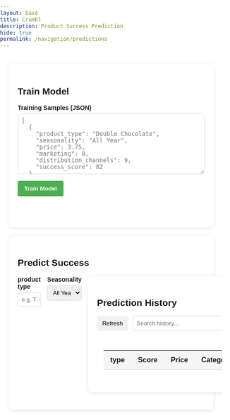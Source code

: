 ```yaml
---
layout: base
title: Crumbl
description: Product Success Prediction
hide: true
permalink: /navigation/predictions
---
```

<style>
/* Reset and base styles */
html, body {
    margin: 0;
    padding: 0;
    height: 100%;
    width: 100%;
    overflow-x: hidden;
    font-family: 'Poppins', sans-serif;
    background: url('https://i.imgur.com/7R0g4Kg.jpg'); /* product pattern background */
    background-size: cover;
    background-position: center;
    background-attachment: fixed;
    position: relative;
    z-index: 0;
}

/* Sprinkle overlay full-screen */
.sprinkle-overlay {
    position: fixed;
    top: 0;
    left: 0;
    width: 100vw;
    height: 100vh;
    overflow: hidden;
    pointer-events: none;
    z-index: 1;
}

/* Sprinkle styles */
.sprinkle {
    position: absolute;
    width: 6px;
    height: 6px;
    border-radius: 50%;
    animation: sprinkleFall linear infinite;
    z-index: 1;
}

/* Sprinkle animation keyframes */
@keyframes sprinkleFall {
    0% {
        transform: translateY(-10px) rotate(0deg);
        opacity: 1;
    }
    100% {
        transform: translateY(110vh) rotate(360deg);
        opacity: 0;
    }
}

/* Container over backdrop */
.main-content {
    position: relative;
    z-index: 2;
    text-align: center;
    padding: 2rem;
    background: rgba(255, 255, 255, 0.8);
    margin: 2rem;
    border-radius: 20px;
    box-shadow: 0 10px 30px rgba(0,0,0,0.1);
}

/* Heading with product font style */
.main-content h1 {
    font-size: 3rem;
    color: #5a3e36;
    margin-bottom: 1rem;
    text-shadow: 2px 2px 5px rgba(0, 0, 0, 0.3);
}

/* Button styles */
.button {
    background: #ffb4a2;
    color: white;
    padding: 12px 24px;
    border: none;
    border-radius: 30px;
    font-weight: bold;
    cursor: pointer;
    transition: all 0.3s ease;
}

.button:hover {
    background: #ffcad4;
    transform: translateY(-2px);
}

/* Optional: fade-in animation for main content */
@keyframes fadeIn {
    from { opacity: 0; transform: translateY(10px); }
    to { opacity: 1; transform: translateY(0); }
}
.main-content {
    animation: fadeIn 1s ease forwards;
}
.tooltip {
  display: inline-block;
  margin-left: 6px;
  background: #555;
  color: #fff;
  border-radius: 50%;
  width: 16px;
  height: 16px;
  text-align: center;
  line-height: 16px;
  font-size: 12px;
  font-weight: bold;
  cursor: help;
  position: relative;
}

.tooltip::after {
  content: attr(data-tooltip);
  position: absolute;
  bottom: 125%;
  left: 50%;
  transform: translateX(-50%);
  background: rgba(0, 0, 0, 0.85);
  color: #fff;
  padding: 6px 10px;
  border-radius: 5px;
  font-size: 0.75rem;
  white-space: normal;
  width: 220px;
  opacity: 0;
  pointer-events: none;
  transition: opacity 0.2s ease;
  z-index: 10;
}

.tooltip:hover::after {
  opacity: 1;
}

.tooltip-icon {
  display: inline-block;
  background: #555;
  color: white;
  border-radius: 50%;
  width: 18px;
  height: 18px;
  font-size: 12px;
  text-align: center;
  line-height: 18px;
  cursor: help;
  margin-left: 5px;
  font-weight: bold;
}

</style>


<script>
const overlay = document.getElementById('sprinkle-overlay');

function createSprinkle() {
    const sprinkle = document.createElement('div');
    sprinkle.classList.add('sprinkle');
    const size = Math.random() * 4 + 6;
    sprinkle.style.width = `${size}px`;
    sprinkle.style.height = `${size}px`;
    sprinkle.style.left = `${Math.random() * window.innerWidth}px`;
    sprinkle.style.backgroundColor = sprinkleColors[Math.floor(Math.random() * sprinkleColors.length)];
    sprinkle.style.animationDuration = `${Math.random() * 5 + 5}s`;
    sprinkle.style.opacity = Math.random() * 0.5 + 0.5;

    overlay.appendChild(sprinkle);
    setTimeout(() => sprinkle.remove(), 10000);
}

</script>

<div class="product-prediction-container">
  <!-- Training Section -->
  <div class="section-card">
    <h2>Train Model</h2>
    <div class="form-group">
      <label>Training Samples (JSON)</label>
      <textarea id="training-data" rows="8" placeholder='[
  {
    "product_type": "Double Chocolate",
    "seasonality": "All Year",
    "price": 3.75,
    "marketing": 8,
    "distribution_channels": 9,
    "success_score": 82
  },
  {
    "product_type": "Pumpkin Spice",
    "seasonality": "Fall",
    "price": 4.25,
    "marketing": 7,
    "distribution_channels": 8,
    "success_score": 78
  }
]'></textarea>
    </div>
    <button id="train-model" class="primary-btn">Train Model</button>
    <div id="training-results" class="results-container"></div>
  </div>

  <!-- Prediction Section -->
  <div class="section-card">
    <h2>Predict Success</h2>
    <div class="form-row">
      <div class="form-group">
        <label>product type</label>
        <input type="text" id="product-type" placeholder="e.g. Triple Chocolate">
      </div>
      <div class="form-group">
        <label>Seasonality</label>
        <select id="seasonality">
          <option value="All Year">All Year</option>
          <option value="Winter">Winter</option>
          <option value="Spring">Spring</option>
          <option value="Summer">Summer</option>
          <option value="Fall">Fall</option>
          <option value="Holiday">Holiday</option>
          <option value="Seasonal">Holiday</option> # Ill have to test this later

        </select>
      </div>
    </div>
    <div class="form-row">
      <div class="form-group">
        <label>Price ($)</label>
        <input type="number" id="price" step="0.01" min="0" placeholder="3.99">
      </div>
      <div class="form-group">
        <label>
          Marketing (1–10)
          <span class="tooltip-icon" ti tle="
      1 – No marketing or brand awareness
      2 – Limited local word of mouth
      3 – Small social media presence
      4 – Infrequent promotions or ads
      5 – Occasional targeted marketing
      6 – Consistent online ads and local campaigns
      7 – Strong digital presence, some brand recognition
      8 – Influencer partnerships, seasonal ads
      9 – National ad campaigns, consistent brand messaging
      10 – Iconic branding, omnipresent media visibility
      ">?</span>
        </label>
        <input type="number" id="marketing" min="1" max="10" placeholder="7">
      </div>

      <div class="form-group">
        <label>
          Distribution (1–10)
          <span class="tooltip-icon" title="
      1 – Sold in one small local store
      2 – Limited availability in select neighborhoods
      3 – Only available in one city
      4 – Some regional presence
      5 – Moderate availability across multiple areas
      6 – Broad regional distribution
      7 – Available in multiple states or regions
      8 – National availability via stores or online
      9 – Widespread presence in major chains and platforms
      10 – Global distribution and fulfillment
      ">?</span>
        </label>
        <input type="number" id="distribution" min="1" max="10" placeholder="8">
      </div>
    </div>
    <button id="predict-success" class="primary-btn">Predict Success</button>
    <div id="prediction-results" class="results-container"></div>
  </div>

  <!-- History Section -->
  <div class="section-card">
    <h2>Prediction History</h2>
    <div class="history-controls">
      <button id="refresh-history" class="secondary-btn">Refresh</button>
      <input type="text" id="history-search" placeholder="Search history...">
    </div>
    <div id="history-results" class="results-container">
      <table>
        <thead>
          <tr>
            <th>type</th>
            <th>Score</th>
            <th>Price</th>
            <th>Category</th>
            <th>Date</th>
          </tr>
        </thead>
        <tbody id="history-table-body">
          <!-- Filled dynamically -->
        </tbody>
      </table>
    </div>
  </div>
</div>

<script type="module">
  import { pythonURI, fetchOptions } from '{{site.baseurl}}/assets/js/api/config.js';

  document.addEventListener('DOMContentLoaded', function() {
    const API_BASE = pythonURI + '/api';
    
    // Training Functionality
    document.getElementById('train-model').addEventListener('click', async function() {
      const trainingData = document.getElementById('training-data').value;
      const resultsDiv = document.getElementById('training-results');
      
      try {
        const data = JSON.parse(trainingData);
        resultsDiv.innerHTML = '<p class="loading">Training model...</p>';
        
        const response = await fetch(`${API_BASE}/train`, {
          ...fetchOptions,
          method: 'POST',
          body: JSON.stringify({ samples: data })
        });
        
        const result = await response.json();
        
        if (response.ok) {
          resultsDiv.innerHTML = `
            <div class="success-message">
              <h3>Model Trained Successfully</h3>
              <p>Samples used: ${result.samples_used}</p>
              <p>Accuracy (R²): ${result.r2_score?.toFixed(4) || 'N/A'}</p>
              <p>Average Error: ±${result.mae?.toFixed(2) || 'N/A'} points</p>
              <div class="feature-importance">
                <h4>What Matters Most:</h4>
                <ul>
                  ${Object.entries(result.feature_importance || {})
                    .map(([feature, score]) => `<li>${feature}: ${Math.round(score*100)}%</li>`)
                    .join('')}
                </ul>
              </div>
            </div>
          `;
        } else {
          throw new Error(result.message || 'Training failed');
        }
      } catch (error) {
        resultsDiv.innerHTML = `
          <div class="error-message">
            <h3>Training Error</h3>
            <p>${error.message}</p>
            ${error.message.includes('JSON') ? '<p>Please check your JSON format</p>' : ''}
          </div>
        `;
      }
    });
  function renderDistributionAnalysis(distAnalysis) {
  if (!distAnalysis) return '<div class="no-data">No distribution data available</div>';

  return `
    <div class="insight-card distribution-analysis">
      <h4>Channel Distribution Analysis</h4>
      
      <div class="distribution-metrics">
        <div class="metric">
          <span class="value">${distAnalysis.current_channels}</span>
          <span class="label">Your Channels</span>
        </div>
        <div class="metric">
          <span class="value">${distAnalysis.category_average}</span>
          <span class="label">Category Avg</span>
        </div>
        <div class="metric">
          <span class="value">${distAnalysis.rating}</span>
          <span class="label">Rating</span>
        </div>
      </div>
      
      <div class="distribution-visual">
        <div class="range-labels">
          <span>Min: ${distAnalysis.effective_range.min}</span>
          <span>Optimal: ${distAnalysis.category_average}</span>
          <span>Max: ${distAnalysis.effective_range.max}</span>
        </div>
        <div class="range-bar">
          <div class="current-marker" style="left: ${calculateDistributionPosition(distAnalysis)}%">
            <div class="marker-label">${distAnalysis.current_channels}</div>
          </div>
        </div>
      </div>
      
      <div class="distribution-insight">
        <p><strong>${distAnalysis.advice}</strong></p>
        <p>Difference: ${distAnalysis.difference} (${distAnalysis.percentage_difference}%)</p>
      </div>
      
      <div class="distribution-recommendations">
        <h5>Recommendations:</h5>
        <ul>
          ${distAnalysis.recommendations.map(r => `<li>${r}</li>`).join('')}
        </ul>
      </div>
    </div>
  `;
}

// Helper function for positioning
function calculateDistributionPosition(distAnalysis) {
  const range = distAnalysis.effective_range.max - distAnalysis.effective_range.min;
  return ((distAnalysis.current_channels - distAnalysis.effective_range.min) / range) * 100;
}

    // Enhanced Insight Rendering with Fallbacks
    function renderInsights(insights, result) {
      if (!insights) {
        return `
          <div class="error-message">
            <h4>Data Loading Issue</h4>
            <p>No insights data was received from the server.</p>
            <p>Possible causes:</p>
            <ul>
              <li>Model not properly trained</li>
              <li>Insufficient historical data</li>
              <li>Backend API issue</li>
            </ul>
          </div>
        `;
      }

      // Safe data access with fallbacks
      const safeGet = (obj, ...path) => {
        return path.reduce((acc, key) => (acc && acc[key] !== undefined ? acc[key] : null), obj);
      };

      const scoreAnalysis = {
        label: safeGet(insights, 'score_analysis', 'label'),
        range: safeGet(insights, 'score_analysis', 'range'),
        description: safeGet(insights, 'score_analysis', 'description'),
        risk_level: safeGet(insights, 'score_analysis', 'risk_level') || 0
      };

      const priceAnalysis = {
        current_price: safeGet(insights, 'price_analysis', 'current_price'),
        category_average: safeGet(insights, 'price_analysis', 'category_average'),
        position: safeGet(insights, 'price_analysis', 'position'),
        advice: safeGet(insights, 'price_analysis', 'advice'),
        price_range: {
          min: safeGet(insights, 'price_analysis', 'price_range', 'min'),
          max: safeGet(insights, 'price_analysis', 'price_range', 'max')
        }
      };

      const marketingAnalysis = {
        current: safeGet(insights, 'marketing_analysis', 'current'),
        average_successful: safeGet(insights, 'marketing_analysis', 'average_successful'),
        rating: safeGet(insights, 'marketing_analysis', 'rating'),
        advice: safeGet(insights, 'marketing_analysis', 'advice'),
        effective_range: {
          min: safeGet(insights, 'marketing_analysis', 'effective_range', 'min'),
          max: safeGet(insights, 'marketing_analysis', 'effective_range', 'max')
        }
      };

      const seasonalityAnalysis = {
        match: safeGet(insights, 'seasonality_analysis', 'match'),
        current_season: safeGet(insights, 'seasonality_analysis', 'current_season'),
        recommended_season: safeGet(insights, 'seasonality_analysis', 'recommended_season'),
        message: safeGet(insights, 'seasonality_analysis', 'message'),
        impact: safeGet(insights, 'seasonality_analysis', 'impact')
      };

      const successProbability = {
        range: safeGet(insights, 'success_probability', 'range'),
        confidence: safeGet(insights, 'success_probability', 'confidence')
      };

      const recommendations = safeGet(insights, 'recommendations') || [];

      // Calculate price position for visualization
      const calculatePricePosition = () => {
        if (!priceAnalysis.price_range || !priceAnalysis.current_price) return 50;
        const range = priceAnalysis.price_range.max - priceAnalysis.price_range.min;
        return ((priceAnalysis.current_price - priceAnalysis.price_range.min) / range) * 100;
      };

      return `
        <div class="insights-container">
          <!-- Score Analysis -->
          <div class="insight-card score-analysis">
            <h4>Success Potential</h4>
            ${scoreAnalysis.label ? `
              <div class="score-visualization">
                <div class="gauge-container">
                  <div class="gauge-labels">
                    <span>0</span>
                    <span>50</span>
                    <span>100</span>
                  </div>
                  <div class="gauge-track">
                    <div class="gauge-fill" style="width: ${result?.score || 0}%"></div>
                  </div>
                </div>
                <div class="score-details">
                  <h3>${scoreAnalysis.label} (${result?.score?.toFixed(1) || 'N/A'})</h3>
                  <p>${scoreAnalysis.description}</p>
                  ${scoreAnalysis.distribution_analysis ? `
                    <div class="distribution-analysis">
                      <h4>Distribution Analysis</h4>
                      <div class="distribution-meter">
                        <div class="meter-fill" 
                            style="width: ${((scoreAnalysis.distribution_score || 0) / 10) * 100}%"></div>
                        <span>${scoreAnalysis.distribution_score || 0}/10</span>
                      </div>
                      <p>${scoreAnalysis.distribution_analysis}</p>
                    </div>
                  ` : ''}
                </div>
              </div>
            ` : '<p class="no-data">No score analysis available</p>'}
          </div>
          
          <!-- Price Analysis -->
          <div class="insight-card price-analysis">
            <h4>Price Positioning</h4>
            ${priceAnalysis.current_price ? `
              <div class="price-comparison">
                <div class="price-bar">
                  <div class="current-price-marker" style="left: ${calculatePricePosition()}%">
                    $${priceAnalysis.current_price.toFixed(2)}
                  </div>
                  <div class="range-labels">
                    <span>$${(priceAnalysis.price_range.min || 0).toFixed(2)}</span>
                    <span>Avg: $${(priceAnalysis.category_average || 0).toFixed(2)}</span>
                    <span>$${(priceAnalysis.price_range.max || 0).toFixed(2)}</span>
                  </div>
                </div>
              </div>
              <p><strong>${priceAnalysis.position || 'N/A'}</strong>: ${priceAnalysis.advice || ''}</p>
            ` : '<p class="no-data">No price analysis available</p>'}
          </div>
          <!-- NEW Distribution Analysis Card -->
          ${renderDistributionAnalysis(insights.distribution_analysis)}
          <!-- Marketing Analysis -->
          <div class="insight-card marketing-analysis">
            <h4>Marketing Effectiveness</h4>
            ${marketingAnalysis.current ? `
              <div class="marketing-meter">
                <div class="meter-fill" style="width: ${(marketingAnalysis.current / 10) * 100}%"></div>
                <span>${marketingAnalysis.current}/10 (Avg: ${marketingAnalysis.average_successful?.toFixed(1) || 'N/A'})</span>
              </div>
              <p><strong>${marketingAnalysis.rating || 'N/A'}</strong>: ${marketingAnalysis.advice || ''}</p>
              <p>Effective range: ${marketingAnalysis.effective_range?.min || 'N/A'}-${marketingAnalysis.effective_range?.max || 'N/A'}/10</p>
            ` : '<p class="no-data">No marketing data available</p>'}
          </div>
          
          <!-- Seasonality Analysis -->
          <div class="insight-card seasonality-analysis ${seasonalityAnalysis.match ? 'match' : 'mismatch'}">
            <h4>Seasonal Timing</h4>
            ${seasonalityAnalysis.message ? `
              <p>${seasonalityAnalysis.message}</p>
              <p>Current: ${seasonalityAnalysis.current_season || 'N/A'}</p>
              <p>Recommended: ${seasonalityAnalysis.recommended_season || 'N/A'}</p>
              <p class="impact">${seasonalityAnalysis.impact || ''}</p>
            ` : '<p class="no-data">No seasonality data available</p>'}
          </div>
          
          <!-- Recommendations -->
          <div class="insight-card recommendations">
            <h4>Actionable Recommendations</h4>
            ${recommendations.length ? `
              <ul>
                ${recommendations.map(r => `<li>${r}</li>`).join('')}
              </ul>
            ` : '<p class="no-data">No recommendations available</p>'}
          </div>
        </div>
      `;
    }

    function renderDistributionAnalysis(distAnalysis) {
      if (!distAnalysis) return '<div class="no-data">No distribution data</div>';

      return `
        <div class="insight-card distribution-analysis">
          <h4>Distribution Channels</h4>
          
          <div class="distribution-header">
            <div class="distribution-score">
              <span class="score">${distAnalysis.score}/100</span>
              <span class="rating">${distAnalysis.rating}</span>
            </div>
            <div class="distribution-meter">
              <div class="meter-fill" style="width: ${distAnalysis.score * 10}%"></div>
            </div>
          </div>
          
          <p class="distribution-description">${distAnalysis.description}</p>
          
          <div class="channel-details">
            <h5>Current Channel Status:</h5>
            <ul class="channel-list">
              ${distAnalysis.channel_analysis.map(item => `<li>${item}</li>`).join('')}
            </ul>
          </div>
          
          <div class="distribution-recommendations">
            <h5>Recommendations:</h5>
            <ul class="recommendation-list">
              ${distAnalysis.recommendations.map(item => `<li>${item}</li>`).join('')}
            </ul>
          </div>
        </div>
      `;
    }
    // Prediction Functionality with Debugging
    document.getElementById('predict-success').addEventListener('click', async function() {
      const type = document.getElementById('product-type').value;
      const seasonality = document.getElementById('seasonality').value;
      const price = parseFloat(document.getElementById('price').value);
      const marketing = parseInt(document.getElementById('marketing').value);
      const distribution = parseInt(document.getElementById('distribution').value);
      const resultsDiv = document.getElementById('prediction-results');
      
      if (!type || isNaN(price) || isNaN(marketing) || isNaN(distribution)) {
        resultsDiv.innerHTML = '<div class="error-message">Please fill all fields with valid values</div>';
        return;
      }
      
      try {
        resultsDiv.innerHTML = '<p class="loading">Making prediction...</p>';
        
        const response = await fetch(`${API_BASE}/predict`, {
          ...fetchOptions,
          method: 'POST',
          body: JSON.stringify({
            product_type: type,
            seasonality: seasonality,
            price: price,
            marketing: marketing,
            distribution_channels: distribution
          })
        });
        
        const result = await response.json();
        console.log("API Response:", result);  // Debugging line
        
        if (response.ok) {
          const successClass = result.is_success ? 'success' : 'warning';
          resultsDiv.innerHTML = `
            <div class="prediction-result ${successClass}">
              <div class="score-display">
                  <span class="score-value">${(result.score || 0).toFixed(1)}%</span>  <!-- Ensuring it's a percentage -->
                <span class="score-label">Success Score</span>
                <span class="probability">${result.insights?.success_probability?.range || ''}</span>
              </div>
              <div class="prediction-details">
                <h3>${result.is_success ? '👍 Launch Recommended' : '👎 Needs Improvement'}</h3>
                <p class="category">${result.category || 'N/A'} • ${result.insights?.score_analysis?.label || ''}</p>
                ${renderInsights(result.insights, result)}
              </div>
            </div>
          `;
          loadHistory();
        } else {
          throw new Error(result.message || 'Prediction failed');
        }
      } catch (error) {
        console.error("Prediction error:", error);  // Debugging line
        resultsDiv.innerHTML = `
          <div class="error-message">
            <h3>Prediction Error</h3>
            <p>${error.message}</p>
            ${error.message.includes('trained') ? '<p>Please train the model first</p>' : ''}
          </div>
        `;
      }
    });

    // History Functionality
    async function loadHistory(searchTerm = '') {
      const tableBody = document.getElementById('history-table-body');
      tableBody.innerHTML = '<tr><td colspan="5" class="loading">Loading history...</td></tr>';
      
      try {
        const response = await fetch(`${API_BASE}/history`, {
          ...fetchOptions,
          method: 'GET'
        });
        const history = await response.json();
        console.log("History data:", history);  // Debugging line
        
        if (response.ok) {
          let filtered = Array.isArray(history) ? history : [];
          if (searchTerm) {
            const term = searchTerm.toLowerCase();
            filtered = filtered.filter(item => 
              (item.product_type?.toLowerCase().includes(term) || false) ||
              (item.product_category?.toLowerCase().includes(term) || false) ||
              (item.price?.toString().includes(term) || false) ||
              (item.success_score?.toString().includes(term) || false)
            );
          }
          
          tableBody.innerHTML = filtered.length > 0 
            ? filtered.map(item => `
                <tr class="${item.predicted_success ? 'success-row' : 'warning-row'}">
                  <td>${item.product_type || 'N/A'}</td>
                  <td>${item.success_score?.toFixed(1) || 'N/A'}</td>
                  <td>$${item.price?.toFixed(2) || 'N/A'}</td>
                  <td>${item.product_category || 'N/A'}</td>
                  <td>${item.date_created ? new Date(item.date_created).toLocaleString() : 'N/A'}</td>
                </tr>
              `).join('')
            : '<tr><td colspan="5">No matching predictions found</td></tr>';
        } else {
          throw new Error(history.message || 'Failed to load history');
        }
      } catch (error) {
        console.error("History load error:", error);  // Debugging line
        tableBody.innerHTML = `<tr><td colspan="5" class="error">Error loading history: ${error.message}</td></tr>`;
      }
    }

    document.getElementById('refresh-history').addEventListener('click', () => loadHistory());
    document.getElementById('history-search').addEventListener('input', (e) => loadHistory(e.target.value));
    
    // Initial load
    loadHistory();
  });
</script>

<style>
.product-prediction-container {
  max-width: 1200px;
  margin: 0 auto;
  padding: 20px;
  font-family: Arial, sans-serif;
}

.section-card {
  background: white;
  border-radius: 8px;
  box-shadow: 0 2px 10px rgba(0,0,0,0.1);
  padding: 20px;
  margin-bottom: 20px;
}

.form-group {
  margin-bottom: 15px;
}

.form-group label {
  display: block;
  margin-bottom: 5px;
  font-weight: bold;
}

.form-group input,
.form-group select,
.form-group textarea {
  width: 100%;
  padding: 8px;
  border: 1px solid #ddd;
  border-radius: 4px;
}

.form-row {
  display: flex;
  gap: 15px;
}

.form-row .form-group {
  flex: 1;
}

.primary-btn {
  background: #4CAF50;
  color: white;
  border: none;
  padding: 10px 15px;
  border-radius: 4px;
  cursor: pointer;
  font-weight: bold;
}

.secondary-btn {
  background: #f0f0f0;
  border: none;
  padding: 8px 12px;
  border-radius: 4px;
  cursor: pointer;
}

.results-container {
  margin-top: 20px;
  padding: 15px;
  border-radius: 4px;
}

.loading {
  color: #666;
  font-style: italic;
}

.success-message {
  background: #e8f5e9;
  padding: 15px;
  border-left: 4px solid #4CAF50;
}

.error-message {
  background: #ffebee;
  padding: 15px;
  border-left: 4px solid #f44336;
}

.prediction-result {
  display: flex;
  flex-direction: column;
  gap: 20px;
  padding: 15px;
}

.prediction-result.success {
  background: #e8f5e9;
  border-left: 4px solid #4CAF50;
}

.prediction-result.warning {
  background: #fff8e1;
  border-left: 4px solid #ffc107;
}

.score-display {
  text-align: center;
}

.score-value {
  font-size: 2.5rem;
  font-weight: bold;
  display: block;
}

.score-label {
  font-size: 0.9rem;
  color: #666;
}

.probability {
  display: block;
  font-size: 0.9rem;
  color: #666;
}

.category {
  font-size: 0.9rem;
  color: #666;
  margin-top: -10px;
  font-style: italic;
}

/* Insights Styles */
.insights-container {
  display: grid;
  grid-template-columns: repeat(auto-fit, minmax(300px, 1fr));
  gap: 20px;
  margin-top: 20px;
}

.insight-card {
  background: white;
  border-radius: 8px;
  padding: 15px;
  box-shadow: 0 2px 5px rgba(0,0,0,0.05);
}

.insight-card h4 {
  margin-top: 0;
  color: #333;
  border-bottom: 1px solid #eee;
  padding-bottom: 8px;
}

.gauge, .marketing-meter {
  height: 20px;
  background: #f0f0f0;
  border-radius: 10px;
  margin: 10px 0;
  position: relative;
}

.gauge-fill {
  height: 100%;
  background: linear-gradient(to right, #4CAF50, #FFC107);
  border-radius: 10px;
}

.meter-fill {
  height: 100%;
  background: linear-gradient(to right, #2196F3, #9C27B0);
  border-radius: 10px;
}

.price-comparison {
  margin: 15px 0;
}

.price-bar {
  height: 30px;
  background: linear-gradient(to right, #8BC34A, #FFC107, #F44336);
  border-radius: 4px;
  position: relative;
}

.current-price-marker {
  position: absolute;
  top: -25px;
  transform: translateX(-50%);
  background: #333;
  color: white;
  padding: 2px 6px;
  border-radius: 4px;
  font-size: 12px;
}

.range-labels {
  display: flex;
  justify-content: space-between;
  margin-top: 5px;
  font-size: 12px;
  color: #666;
}

.seasonality-analysis.match {
  border-left: 4px solid #4CAF50;
}

.seasonality-analysis.mismatch {
  border-left: 4px solid #FFC107;
}

.impact {
  font-weight: bold;
  margin-top: 8px;
}

.no-data {
  color: #666;
  font-style: italic;
}

/* History Table Styles */
table {
  width: 100%;
  border-collapse: collapse;
  margin-top: 10px;
}

th, td {
  padding: 12px 15px;
  text-align: left;
  border-bottom: 1px solid #ddd;
}

th {
  background: #f5f5f5;
  font-weight: bold;
}

.success-row {
  background-color: #e8f5e9;
}

.warning-row {
  background-color: #fff8e1;
}

.history-controls {
  display: flex;
  gap: 10px;
  margin-bottom: 15px;
}

.history-controls input {
  flex: 1;
  padding: 8px;
  border: 1px solid #ddd;
  border-radius: 4px;
}
/* Updated Gauge Styles */
.score-visualization {
  display: flex;
  gap: 20px;
  align-items: center;
}

.gauge-container {
  flex: 1;
  max-width: 200px;
}

.gauge-track {
  height: 20px;
  background: #f0f0f0;
  border-radius: 10px;
  position: relative;
  overflow: hidden;
}

.gauge-fill {
  height: 100%;
  background: linear-gradient(to right, #f44336, #FFC107, #4CAF50);
  border-radius: 10px;
  transition: width 0.5s ease;
}

.gauge-labels {
  display: flex;
  justify-content: space-between;
  font-size: 12px;
  color: #666;
  margin-bottom: 5px;
}

.score-details {
  flex: 2;
}

.distribution-analysis {
  margin-top: 15px;
  padding-top: 15px;
  border-top: 1px solid #eee;
}

.distribution-meter {
  height: 15px;
  background: #f0f0f0;
  border-radius: 7px;
  margin: 8px 0;
  position: relative;
  overflow: hidden;
}

.distribution-meter .meter-fill {
  height: 100%;
  background: linear-gradient(to right, #2196F3, #3F51B5);
  border-radius: 7px;
}

.distribution-meter span {
  position: absolute;
  left: 50%;
  top: 50%;
  transform: translate(-50%, -50%);
  color: white;
  font-size: 10px;
  font-weight: bold;
  text-shadow: 0 1px 1px rgba(0,0,0,0.3);
}
/* Distribution Analysis Card */
.insight-card.distribution-analysis {
  border-left: 4px solid #3F51B5;
  background: white;
}

.distribution-header {
  display: flex;
  align-items: center;
  gap: 15px;
  margin: 15px 0;
}

.distribution-score {
  display: flex;
  flex-direction: column;
  min-width: 80px;
}

.distribution-score .score {
  font-size: 1.8rem;
  font-weight: bold;
  color: #3F51B5;
  line-height: 1;
}

.distribution-score .rating {
  font-size: 0.9rem;
  color: #666;
}

.distribution-meter {
  flex-grow: 1;
  height: 20px;
  background: #f0f0f0;
  border-radius: 10px;
  overflow: hidden;
}

.distribution-meter .meter-fill {
  height: 100%;
  background: linear-gradient(to right, #2196F3, #3F51B5);
  transition: width 0.5s ease;
}

.distribution-description {
  color: #444;
  margin: 15px 0;
  line-height: 1.5;
}

.channel-details, .distribution-recommendations {
  margin-top: 15px;
  padding-top: 15px;
  border-top: 1px solid #eee;
}

.channel-details h5, .distribution-recommendations h5 {
  margin-top: 0;
  color: #333;
}

.channel-list, .recommendation-list {
  padding-left: 20px;
  margin: 10px 0;
}

.channel-list li {
  margin-bottom: 8px;
  color: #555;
  list-style-type: disc;
}

.recommendation-list li {
  margin-bottom: 8px;
  color: #3F51B5;
  font-weight: 500;
  list-style-type: circle;
}
</style>